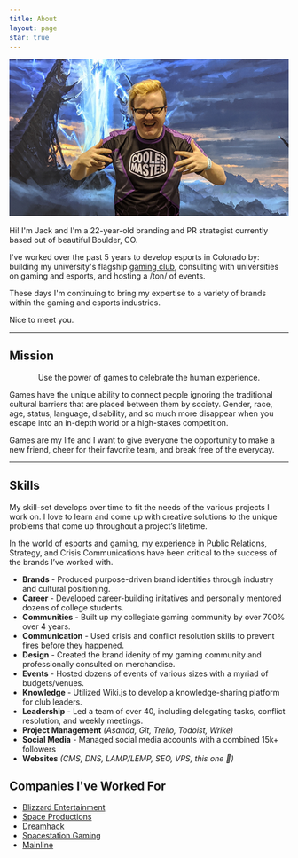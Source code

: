 ```yaml
---
title: About
layout: page
star: true
---
```

![Profile Image](/assets/images/prof.png)

Hi! I'm Jack and I'm a 22-year-old branding and PR strategist currently based out of beautiful Boulder, CO. 

I've worked over the past 5 years to develop esports in Colorado by: building my university's flagship [gaming club](https://cugaming.gg/), consulting with universities on gaming and esports, and hosting a /ton/ of events.

These days I'm continuing to bring my expertise to a variety of brands within the gaming and esports industries. 


Nice to meet you.

---

## Mission
<p style="text-align:center"><span class="evidence">Use the power of games to celebrate the human experience.</span></p>

Games have the unique ability to connect people ignoring the traditional cultural barriers that are placed between them by society. Gender, race, age, status, language, disability, and so much more disappear when you escape into an in-depth world or a high-stakes competition.

Games are my life and I want to give everyone the opportunity to make a new friend, cheer for their favorite team, and break free of the everyday.

---

## Skills
My skill-set develops over time to fit the needs of the various projects I work on. I love to learn and come up with creative solutions to the unique problems that come up throughout a project’s lifetime.

In the world of esports and gaming, my experience in Public Relations, Strategy, and Crisis Communications have been critical to the success of the brands I’ve worked with.

- <span style="font-weight: bold">Brands</span> - Produced purpose-driven brand identities through industry and cultural positioning.
- <span style="font-weight: bold">Career</span> - Developed career-building initatives and personally mentored dozens of college students.
- <span style="font-weight: bold">Communities</span> - Built up my collegiate gaming community by over 700% over 4 years.
- <span style="font-weight: bold">Communication</span> - Used crisis and conflict resolution skills to prevent fires before they happened.
- <span style="font-weight: bold">Design</span> - Created the brand idenity of my gaming community and professionally consulted on merchandise.
- <span style="font-weight: bold">Events</span> - Hosted dozens of events of various sizes with a myriad of budgets/venues.
- <span style="font-weight: bold">Knowledge</span> - Utilized Wiki.js to develop a knowledge-sharing platform for club leaders.
- <span style="font-weight: bold">Leadership</span> - Led a team of over 40, including delegating tasks, conflict resolution, and weekly meetings.
- <span style="font-weight: bold">Project Management</span> *(Asanda, Git, Trello, Todoist, Wrike)*
- <span style="font-weight: bold">Social Media</span> - Managed social media accounts with a combined 15k+ followers
- <span style="font-weight: bold">Websites</span> *(CMS, DNS, LAMP/LEMP, SEO, VPS, this one 👀)*


<h2>Companies I've Worked For</h2>

<ul>
	<li><a href="https://www.blizzard.com">Blizzard Entertainment</a></li>
	<li><a href="https://www.spaceproductions.org">Space Productions</a></li>
	<li><a href="https://www.dreamhack.com">Dreamhack</a></li>
	<li><a href="https://spacestationgaming.com">Spacestation Gaming</a></li>
	<li><a href="https://mainline.gg">Mainline</a></li>
</ul>

<div class="breaker"></div>
